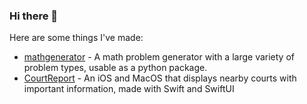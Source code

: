 ### Hi there 👋

Here are some things I've made:
* [mathgenerator](https://github.com/lukew3/mathgenerator) - A math problem generator with a large variety of problem types, usable as a python package.
* [CourtReport](https://github.com/Shyamsaibethina/courtreport) - An iOS and MacOS that displays nearby courts with important information, made with Swift and SwiftUI
